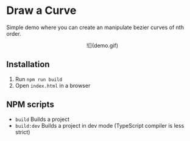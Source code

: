 # Draw a Curve
Simple demo where you can create an manipulate bezier curves of nth order.

<center>![](demo.gif)</center>

## Installation
1. Run `npm run build`
2. Open `index.html` in a browser

## NPM scripts
- `build` Builds a project
- `build:dev` Builds a project in dev mode (TypeScript compiler is less strict)
